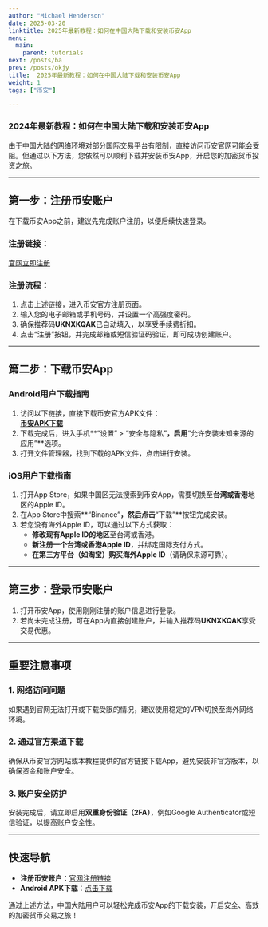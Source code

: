 ```yaml
---
author: "Michael Henderson"
date: 2025-03-20
linktitle: 2025年最新教程：如何在中国大陆下载和安装币安App
menu:
  main:
    parent: tutorials
next: /posts/ba
prev: /posts/okjy
title:  2025年最新教程：如何在中国大陆下载和安装币安App
weight: 1
tags: ["币安"]

---
```

### 2024年最新教程：如何在中国大陆下载和安装币安App

由于中国大陆的网络环境对部分国际交易平台有限制，直接访问币安官网可能会受阻。但通过以下方法，您依然可以顺利下载并安装币安App，开启您的加密货币投资之旅。

---

## **第一步：注册币安账户**

在下载币安App之前，建议先完成账户注册，以便后续快速登录。

### **注册链接：**
[官网立即注册](https://www.marketwebb.club/join?ref=UKNXKQAK)

### **注册流程：**
1. 点击上述链接，进入币安官方注册页面。
2. 输入您的电子邮箱或手机号码，并设置一个高强度密码。
3. 确保推荐码**UKNXKQAK**已自动填入，以享受手续费折扣。
4. 点击“注册”按钮，并完成邮箱或短信验证码验证，即可成功创建账户。

---

## **第二步：下载币安App**

### **Android用户下载指南**
1. 访问以下链接，直接下载币安官方APK文件：  
   [**币安APK下载**](https://download-1306379396.file.myqcloud.com/pack/BNApp_F0000170.apk)
2. 下载完成后，进入手机**“设置” > “安全与隐私”**，启用**“允许安装未知来源的应用”**选项。
3. 打开文件管理器，找到下载的APK文件，点击进行安装。

### **iOS用户下载指南**
1. 打开App Store，如果中国区无法搜索到币安App，需要切换至**台湾或香港**地区的Apple ID。
2. 在App Store中搜索**“Binance”**，然后点击**“下载”**按钮完成安装。
3. 若您没有海外Apple ID，可以通过以下方式获取：
   - **修改现有Apple ID的地区**至台湾或香港。
   - **新注册一个台湾或香港Apple ID**，并绑定国际支付方式。
   - **在第三方平台（如淘宝）购买海外Apple ID**（请确保来源可靠）。

---

## **第三步：登录币安账户**

1. 打开币安App，使用刚刚注册的账户信息进行登录。
2. 若尚未完成注册，可在App内直接创建账户，并输入推荐码**UKNXKQAK**享受交易优惠。

---

## **重要注意事项**

### **1. 网络访问问题**
如果遇到官网无法打开或下载受限的情况，建议使用稳定的VPN切换至海外网络环境。

### **2. 通过官方渠道下载**
确保从币安官方网站或本教程提供的官方链接下载App，避免安装非官方版本，以确保资金和账户安全。

### **3. 账户安全防护**
安装完成后，请立即启用**双重身份验证（2FA）**，例如Google Authenticator或短信验证，以提高账户安全性。

---

## **快速导航**
- **注册币安账户**：[官网注册链接](https://www.marketwebb.club/join?ref=UKNXKQAK)
- **Android APK下载**：[点击下载](https://www.binance.com/zh-CN/download?pageType=normal)

通过上述方法，中国大陆用户可以轻松完成币安App的下载安装，开启安全、高效的加密货币交易之旅！

